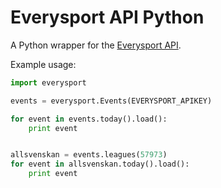Everysport API Python 
=====================

A Python wrapper for the [Everysport API](https://github.com/menmo/everysport-api-documentation). 


Example usage:


```python
import everysport

events = everysport.Events(EVERYSPORT_APIKEY)

for event in events.today().load():
	print event


allsvenskan = events.leagues(57973)
for event in allsvenskan.today().load():
	print event
	
```



